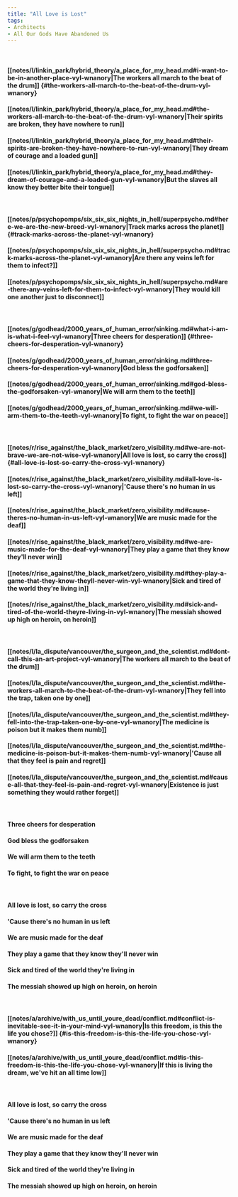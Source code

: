 ```yaml
---
title: "All Love is Lost"
tags:
- Architects
- All Our Gods Have Abandoned Us
---
```

&nbsp;
#### [[notes/l/linkin_park/hybrid_theory/a_place_for_my_head.md#i-want-to-be-in-another-place-vyl-wnanory|The workers all march to the beat of the drum]] {#the-workers-all-march-to-the-beat-of-the-drum-vyl-wnanory}
#### [[notes/l/linkin_park/hybrid_theory/a_place_for_my_head.md#the-workers-all-march-to-the-beat-of-the-drum-vyl-wnanory|Their spirits are broken, they have nowhere to run]]
#### [[notes/l/linkin_park/hybrid_theory/a_place_for_my_head.md#their-spirits-are-broken-they-have-nowhere-to-run-vyl-wnanory|They dream of courage and a loaded gun]]
#### [[notes/l/linkin_park/hybrid_theory/a_place_for_my_head.md#they-dream-of-courage-and-a-loaded-gun-vyl-wnanory|But the slaves all know they better bite their tongue]]
&nbsp;
#### [[notes/p/psychopomps/six_six_six_nights_in_hell/superpsycho.md#here-we-are-the-new-breed-vyl-wnanory|Track marks across the planet]] {#track-marks-across-the-planet-vyl-wnanory}
#### [[notes/p/psychopomps/six_six_six_nights_in_hell/superpsycho.md#track-marks-across-the-planet-vyl-wnanory|Are there any veins left for them to infect?]]
#### [[notes/p/psychopomps/six_six_six_nights_in_hell/superpsycho.md#are-there-any-veins-left-for-them-to-infect-vyl-wnanory|They would kill one another just to disconnect]]
&nbsp;
#### [[notes/g/godhead/2000_years_of_human_error/sinking.md#what-i-am-is-what-i-feel-vyl-wnanory|Three cheers for desperation]] {#three-cheers-for-desperation-vyl-wnanory}
#### [[notes/g/godhead/2000_years_of_human_error/sinking.md#three-cheers-for-desperation-vyl-wnanory|God bless the godforsaken]]
#### [[notes/g/godhead/2000_years_of_human_error/sinking.md#god-bless-the-godforsaken-vyl-wnanory|We will arm them to the teeth]]
#### [[notes/g/godhead/2000_years_of_human_error/sinking.md#we-will-arm-them-to-the-teeth-vyl-wnanory|To fight, to fight the war on peace]]
&nbsp;
#### [[notes/r/rise_against/the_black_market/zero_visibility.md#we-are-not-brave-we-are-not-wise-vyl-wnanory|All love is lost, so carry the cross]] {#all-love-is-lost-so-carry-the-cross-vyl-wnanory}
#### [[notes/r/rise_against/the_black_market/zero_visibility.md#all-love-is-lost-so-carry-the-cross-vyl-wnanory|'Cause there's no human in us left]]
#### [[notes/r/rise_against/the_black_market/zero_visibility.md#cause-theres-no-human-in-us-left-vyl-wnanory|We are music made for the deaf]]
#### [[notes/r/rise_against/the_black_market/zero_visibility.md#we-are-music-made-for-the-deaf-vyl-wnanory|They play a game that they know they'll never win]]
#### [[notes/r/rise_against/the_black_market/zero_visibility.md#they-play-a-game-that-they-know-theyll-never-win-vyl-wnanory|Sick and tired of the world they're living in]]
#### [[notes/r/rise_against/the_black_market/zero_visibility.md#sick-and-tired-of-the-world-theyre-living-in-vyl-wnanory|The messiah showed up high on heroin, on heroin]]
&nbsp;
#### [[notes/l/la_dispute/vancouver/the_surgeon_and_the_scientist.md#dont-call-this-an-art-project-vyl-wnanory|The workers all march to the beat of the drum]]
#### [[notes/l/la_dispute/vancouver/the_surgeon_and_the_scientist.md#the-workers-all-march-to-the-beat-of-the-drum-vyl-wnanory|They fell into the trap, taken one by one]]
#### [[notes/l/la_dispute/vancouver/the_surgeon_and_the_scientist.md#they-fell-into-the-trap-taken-one-by-one-vyl-wnanory|The medicine is poison but it makes them numb]]
#### [[notes/l/la_dispute/vancouver/the_surgeon_and_the_scientist.md#the-medicine-is-poison-but-it-makes-them-numb-vyl-wnanory|'Cause all that they feel is pain and regret]]
#### [[notes/l/la_dispute/vancouver/the_surgeon_and_the_scientist.md#cause-all-that-they-feel-is-pain-and-regret-vyl-wnanory|Existence is just something they would rather forget]]
&nbsp;
#### Three cheers for desperation
#### God bless the godforsaken
#### We will arm them to the teeth
#### To fight, to fight the war on peace
&nbsp;
#### All love is lost, so carry the cross
#### 'Cause there's no human in us left
#### We are music made for the deaf
#### They play a game that they know they'll never win
#### Sick and tired of the world they're living in
#### The messiah showed up high on heroin, on heroin
&nbsp;
#### [[notes/a/archive/with_us_until_youre_dead/conflict.md#conflict-is-inevitable-see-it-in-your-mind-vyl-wnanory|Is this freedom, is this the life you chose?]] {#is-this-freedom-is-this-the-life-you-chose-vyl-wnanory}
#### [[notes/a/archive/with_us_until_youre_dead/conflict.md#is-this-freedom-is-this-the-life-you-chose-vyl-wnanory|If this is living the dream, we've hit an all time low]]
&nbsp;
#### All love is lost, so carry the cross
#### 'Cause there's no human in us left
#### We are music made for the deaf
#### They play a game that they know they'll never win
#### Sick and tired of the world they're living in
#### The messiah showed up high on heroin, on heroin
